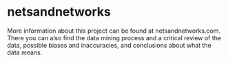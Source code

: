 # netsandnetworks

More information about this project can be found at netsandnetworks.com. There you can also find the data mining process and a critical review of the data, possible biases and inaccuracies, and conclusions about what the data means.
